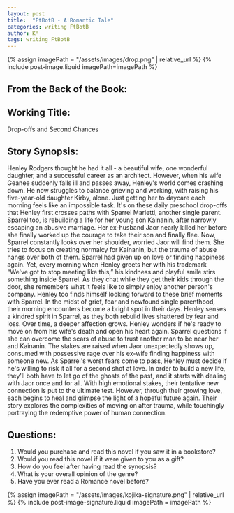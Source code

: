 ```yaml
---
layout: post
title:  "FtBotB - A Romantic Tale"
categories: writing FtBotB
author: K°
tags: writing FtBotB
---
```

<div>
{% assign imagePath = "/assets/images/drop.png" | relative_url %}
{% include post-image.liquid imagePath=imagePath %}
</div>

## From the Back of the Book:
## Working Title:
Drop-offs and Second Chances
&nbsp;
## Story Synopsis:
Henley Rodgers thought he had it all - a beautiful wife, one wonderful daughter, and a successful career as an architect. However, when his wife Geanee suddenly falls ill and passes away, Henley's world comes crashing down. He now struggles to balance grieving and working, with raising his five-year-old daughter Kirby, alone. Just getting her to daycare each morning feels like an impossible task. It's on these daily preschool drop-offs that Henley first crosses paths with Sparrel Marietti, another single parent. Sparrel too, is rebuilding a life for her young son Kainanin, after narrowly escaping an abusive marriage. Her ex-husband Jaor nearly killed her before she finally worked up the courage to take their son and finally flee. Now, Sparrel constantly looks over her shoulder, worried Jaor will find them. She tries to focus on creating normalcy for Kainanin, but the trauma of abuse hangs over both of them. Sparrel had given up on love or finding happiness again. Yet, every morning when Henley greets her with his trademark “We've got to stop meeting like this,” his kindness and playful smile stirs something inside Sparrel. As they chat while they get their kids through the door, she remembers what it feels like to simply enjoy another person's company. Henley too finds himself looking forward to these brief moments with Sparrel. In the midst of grief, fear and newfound single parenthood, their morning encounters become a bright spot in their days. Henley senses a kindred spirit in Sparrel, as they both rebuild lives shattered by fear and loss. Over time, a deeper affection grows. Henley wonders if he's ready to move on from his wife's death and open his heart again. Sparrel questions if she can overcome the scars of abuse to trust another man to be near her and Kainanin. The stakes are raised when Jaor unexpectedly shows up, consumed with possessive rage over his ex-wife finding happiness with someone new. As Sparrel's worst fears come to pass, Henley must decide if he's willing to risk it all for a second shot at love. In order to build a new life, they'll both have to let go of the ghosts of the past, and it starts with dealing with Jaor once and for all. With high emotional stakes, their tentative new connection is put to the ultimate test. However, through their growing love, each begins to heal and glimpse the light of a hopeful future again. Their story explores the complexities of moving on after trauma, while touchingly portraying the redemptive power of human connection.
&nbsp;
## Questions:
1. Would you purchase and read this novel if you saw it in a bookstore?
2. Would you read this novel if it were given to you as a gift?
3. How do you feel after having read the synopsis?
4. What is your overall opinion of the genre?
5. Have you ever read a Romance novel before?

<!-- signature -->
{% assign imagePath = "/assets/images/kojika-signature.png" | relative_url %}
{% include post-image-signature.liquid imagePath = imagePath %}